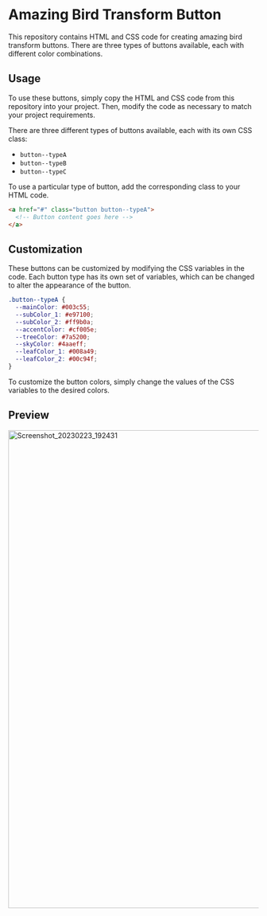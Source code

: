 # Amazing Bird Transform Button
This repository contains HTML and CSS code for creating amazing bird transform buttons. There are three types of buttons available, each with different color combinations.

## Usage
To use these buttons, simply copy the HTML and CSS code from this repository into your project. Then, modify the code as necessary to match your project requirements.

There are three different types of buttons available, each with its own CSS class:

* `button--typeA`
* `button--typeB`
* `button--typeC`

To use a particular type of button, add the corresponding class to your HTML code.

```HTML
<a href="#" class="button button--typeA">
  <!-- Button content goes here -->
</a>
```

## Customization
These buttons can be customized by modifying the CSS variables in the code. Each button type has its own set of variables, which can be changed to alter the appearance of the button.

```CSS 
.button--typeA {
  --mainColor: #003c55;
  --subColor_1: #e97100;
  --subColor_2: #ff9b0a;
  --accentColor: #cf005e;
  --treeColor: #7a5200;
  --skyColor: #4aaeff;
  --leafColor_1: #008a49;
  --leafColor_2: #00c94f;
}
```

To customize the button colors, simply change the values of the CSS variables to the desired colors.

## Preview
<img width="960" alt="Screenshot_20230223_192431" src="https://user-images.githubusercontent.com/59678435/221091057-42373fc5-bc56-43f8-ae0a-369eb5426b88.png">
